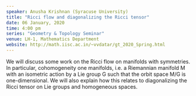 ```yaml
---
speaker: Anusha Krishnan (Syracuse University)
title: "Ricci flow and diagonalizing the Ricci tensor"
date: 06 January, 2020
time: 4:00 pm
series: "Geometry & Topology Seminar"
venue: LH-1, Mathematics Department
website: http://math.iisc.ac.in/~vvdatar/gt_2020_Spring.html
---
```


We will discuss some work on the Ricci flow on manifolds with symmetries. In particular, cohomogeneity one manifolds, 
i.e. a Riemannian manifold M with an isometric action by a Lie group G such that the orbit space M/G is one-dimensional. 
We will also explain how this relates to diagonalizing the Ricci tensor on Lie groups and homogeneous spaces. 
